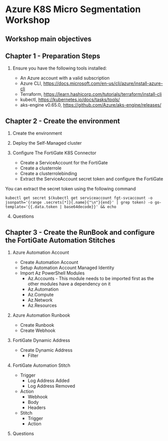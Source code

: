 # Azure K8S Micro Segmentation Workshop

## Workshop main objectives

## Chapter 1 - Preparation Steps

1. Ensure you have the following tools installed:

    * An Azure account with a valid subscription
    * Azure CLI,  https://docs.microsoft.com/en-us/cli/azure/install-azure-cli
    * Terraform, https://learn.hashicorp.com/tutorials/terraform/install-cli
    * kubectl,  https://kubernetes.io/docs/tasks/tools/
    * aks-engine v0.65.0, https://github.com/Azure/aks-engine/releases/ 


## Chapter 2 - Create the environment 

1. Create the environment
2. Deploy the Self-Managed cluster
3. Configure The FortiGate K8S Connector

    * Create a ServiceAccount for the FortiGate
    * Create a clusterrole
    * Create a clusterrolebinding
    * Extract the ServiceAccount secret token and configure the FortiGate

You can extract the secret token using the following command

```
kubectl get secret $(kubectl get serviceaccount fgt-svcaccount -o jsonpath='{range .secrets[*]}{.name}{"\n"}{end}' | grep token) -o go-template='{{.data.token | base64decode}}' && echo

``` 

4. Questions

## Chapter 3 - Create the RunBook and configure the FortiGate Automation Stitches

1. Azure Automation Account
    - Create Automation Account
    - Setup Automation Account Managed Identity
    - Import Az PowerShell Modules
        - Az.Accounts - This module needs to be imported first as the other modules have a dependency on it
        - Az.Automation
        - Az.Compute
        - Az.Network
        - Az.Resources
2. Azure Automation Runbook
    - Create Runbook
    - Create Webhook
3. FortiGate Dynamic Address
    - Create Dynamic Address
        - Filter
4. FortiGate Automation Stitch
    - Trigger
        - Log Address Added
        - Log Address Removed
    - Action
        - Webhook
        - Body
        - Headers
    - Stitch
        - Trigger
        - Action
    
5. Questions